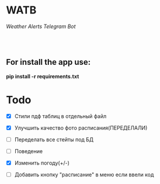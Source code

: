 # WATB
*Weather Alerts Telegram Bot*

<br></br>
## For install the app use:
**pip install -r requirements.txt**

# Todo
- [x] Стили пдф таблиц в отдельный файл
- [x] Улучшить качество фото расписания(ПЕРЕДЕЛАЛИ)
- [ ] Переделать все стейты под БД
- [ ] Поведение
- [x] Изменить погоду(+/-)
- [ ] Добавить кнопку "расписание" в меню если ввели код

